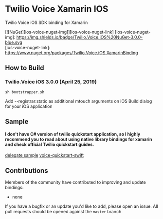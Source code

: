 # Twilio Voice Xamarin IOS

Twilio Voice iOS SDK binding for Xamarin

[![NuGet][ios-voice-nuget-img]][ios-voice-nuget-link]
[ios-voice-nuget-img]: https://img.shields.io/badge/Twilio.Voice.iOS%20NuGet-3.0.0-blue.svg  
[ios-voice-nuget-link]: https://www.nuget.org/packages/Twilio.Voice.iOS.XamarinBinding

## How to Build

### Twilio.Voice iOS 3.0.0 (April 25, 2019)
```
sh bootstrapper.sh
```

Add --registrar:static as additional mtouch arguments on iOS Build dialog for your iOS application

## Sample

####  I don't have C# version of twilio quickstart application, so I highly recommend you to read about using native library bindings for xamarin and check official Twilio quickstart guides.

[delegate sample](sample)
[voice-quickstart-swift](https://github.com/twilio/voice-quickstart-swift)

## Contributions

Members of the community have contributed to improving and update bindings:

- none

If you have a bugfix or an update you'd like to add, please open an issue. 
All pull requests should be opened against the `master` branch.
